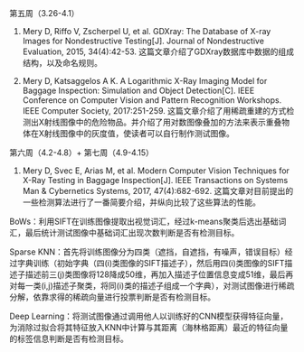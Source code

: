第五周（3.26-4.1）
1.  Mery D, Riffo V, Zscherpel U, et al. GDXray: The Database of X-ray Images for Nondestructive Testing[J]. 
Journal of Nondestructive Evaluation, 2015, 34(4):42-53.
这篇文章介绍了GDXray数据库中数据的组成结构，以及命名规则。

2. Mery D, Katsaggelos A K. A Logarithmic X-Ray Imaging Model for Baggage Inspection: 
Simulation and Object Detection[C]. IEEE Conference on Computer Vision and Pattern Recognition Workshops. 
IEEE Computer Society, 2017:251-259.
这篇文章介绍了用稀疏重建的方式检测出X射线图像中的危险物品。并介绍了用对数图像叠加的方法来表示重叠物体在X射线图像中的灰度值，使读者可以自行制作测试图像。

第六周（4.2-4.8）+ 第七周（4.9-4.15）
1. Mery D, Svec E, Arias M, et al. Modern Computer Vision Techniques for X-Ray Testing in Baggage Inspection[J]. IEEE Transactions on Systems Man & Cybernetics Systems, 2017, 47(4):682-692.
这篇文章对目前提出的一些检测算法进行了一番简要介绍，并纵向比较了这些算法的性能。

BoWs：利用SIFT在训练图像提取出视觉词汇，经过k-means聚类后选出基础词汇，最后统计测试图像中基础词汇出现次数判断是否有检测目标。

Sparse KNN：首先将训练图像分为四类（遮挡，自遮挡，有噪声，错误目标）经过字典训练（初始字典（四(i)类图像的SIFT描述子），然后用四(i)类图像的SIFT描述子描述前三(j)类图像将128降成50维，再加入描述子位置信息变成51维，最后再对每一类(i,j)描述子聚类，将同(i)类的描述子组成一个字典），对测试图像进行稀疏分解，依靠求得的稀疏向量进行投票判断是否有检测目标。

Deep Learning：将测试图像通过调用他人以训练好的CNN模型获得特征向量，为消除过拟合将其特征放入KNN中计算与其距离（海林格距离）最近的特征向量的标签信息判断是否有检测目标。
